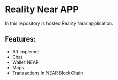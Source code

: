 # Reality Near APP

In this repository is hosted Reality Near application.

## Features:

- AR implemet
- Chat 
- Wallet NEAR
- Maps
- Transactions in NEAR BlockChain

